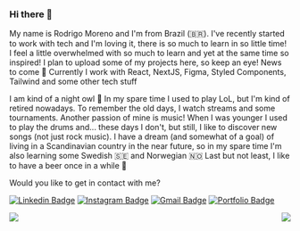 ### Hi there 🧐

<!--
**rmoreno-w/rmoreno-w** is a ✨ _special_ ✨ repository because its `README.md` (this file) appears on your GitHub profile.

Here are some ideas to get you started:

- 🔭 I’m currently working on ...
- 🌱 I’m currently learning ...
- 👯 I’m looking to collaborate on ...
- 🤔 I’m looking for help with ...
- 💬 Ask me about ...
- 📫 How to reach me: ...
- 😄 Pronouns: ...
- ⚡ Fun fact: ...
-->

My name is Rodrigo Moreno and I'm from Brazil (🇧🇷). I've recently started to work with tech and I'm loving it, there is so much to learn in so little time! I feel a little overwhelmed with so much to learn and yet at the same time so inspired! I plan to upload some of my projects here, so keep an eye! News to come 👀 Currently I work with React, NextJS, Figma, Styled Components, Tailwind and some other tech stuff

I am kind of a night owl 🌙 In my spare time I used to play LoL, but I'm kind of retired nowadays. To remember the old days, I watch streams and some tournaments. Another passion of mine is music! When I was younger I used to play the drums and... these days I don't, but still, I like to discover new songs (not just rock music). I have a dream (and somewhat of a goal) of living in a Scandinavian country in the near future, so in my spare time I'm also learning some Swedish 🇸🇪 and Norwegian 🇳🇴 Last but not least, I like to have a beer once in a while 🍺

Would you like to get in contact with me?

[![Linkedin Badge](https://img.shields.io/badge/-LinkedIn-blue?style=flat&logo=Linkedin&logoColor=white&link=https://www.linkedin.com/in/rmoreno-w)](https://www.linkedin.com/in/rmoreno-w)
[![Instagram Badge](https://img.shields.io/badge/-Instagram-blueviolet?style=flat&logo=Instagram&logoColor=white&link=https://www.instagram.com/rmoreno.w/)](https://www.instagram.com/rmoreno.w/)
[![Gmail Badge](https://img.shields.io/badge/-rmoreno.w@gmail.com-c14438?style=flat&logo=Gmail&logoColor=white&link=mailto:rmoreno.w@gmail.com)](mailto:rmoreno.w@gmail.com)
[![Portfolio Badge](https://img.shields.io/badge/Portfolio_website-20232A?style=flat&logo=react&logoColor=61DAFB&link=https://rmoreno-w.com/)](https://rmoreno-w.com/)

<a href="https://github.com/anuraghazra/github-readme-stats">
  <img align="left" src="https://github-readme-stats.vercel.app/api?username=rmoreno-w&show_icons=true&theme=algolia&include_all_commits=true&count_private=true&hide=stars,prs,contribs" />
</a>
<a href="https://github.com/anuraghazra/convoychat">
  <img align="right" src="https://github-readme-stats.vercel.app/api/top-langs/?username=rmoreno-w&theme=algolia" />
</a>
